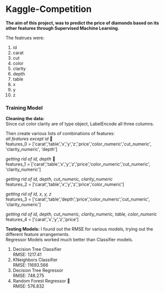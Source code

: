 # Kaggle-Competition

**The aim of this project, was to predict the price of diamonds based on its other features through Supervised Machine Learning.**   

The featrues were: 
1. id  
2. carat  
3. cut   
4. color  
5. clarity  
6. depth  
7. table  
8. x  
9. y  
10. z   
  
### Training Model 
**Cleaning the data:**   
Since cut color clarity are of type object, LabelEncode all three columns.   
   
Then create various lists of combinations of features:   
*all features except id* 🌟   
features_0 = ['carat','table','x','y','z','price','color_numeric','cut_numeric', 'clarity_numeric', 'depth']    
  
*getting rid of id, depth* 🌟  
features_1 = ['carat','table','x','y','z','price','color_numeric','cut_numeric', 'clarity_numeric']  
  
*getting rid of id, depth, cut_numeric, clarity_numeric*  
features_2 = ['carat','table','x','y','z','price','color_numeric']  
  
*getting rid of id, x, y, z*  
features_3 = ['carat','table','depth','price','color_numeric','cut_numeric', 'clarity_numeric']  
  
*getting rid of id, depth, cut_numeric, clarity_numeric, table, color_numeric*  
features_4 = ['carat','x','y','z','price']  
  
**Testing Models:** 
I found out the RMSE for various models, trying out the different feature arrangements.   
Regressor Models worked much better than Classifier models. 
1. Decision Tree Classifier   
    RMSE: 1217.41
2. KNeighbors Classifier  
    RMSE: 11693.566
3. Decision Tree Regressor  
    RMSE: 748.275
4. Random Forest Regressor 🌟    
    RMSE: 576.832










